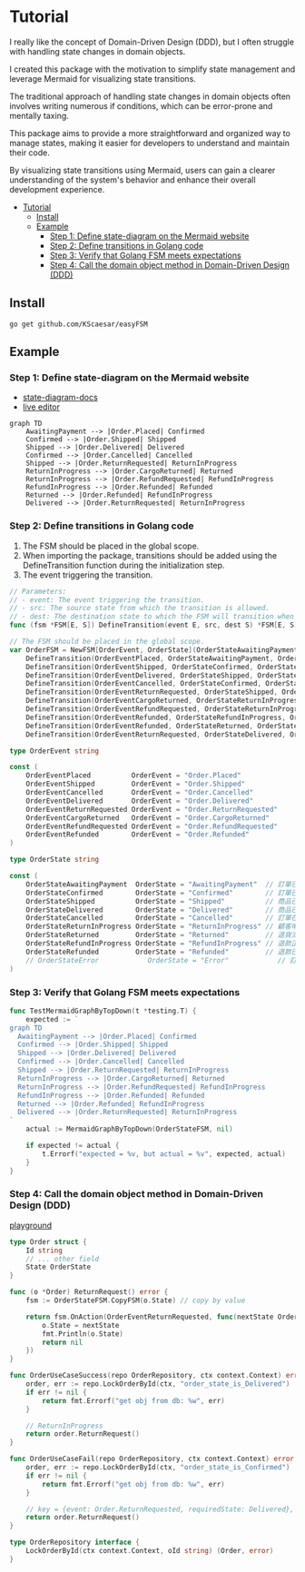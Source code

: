 # Tutorial

I really like the concept of Domain-Driven Design (DDD), but I often struggle with handling state changes in domain objects.  

I created this package with the motivation to simplify state management and leverage Mermaid for visualizing state transitions.  

The traditional approach of handling state changes in domain objects often involves writing numerous if conditions, which can be error-prone and mentally taxing.  

This package aims to provide a more straightforward and organized way to manage states, making it easier for developers to understand and maintain their code.  

By visualizing state transitions using Mermaid, users can gain a clearer understanding of the system's behavior and enhance their overall development experience.  

- [Tutorial](#tutorial)
	- [Install](#install)
	- [Example](#example)
		- [Step 1: Define state-diagram on the Mermaid website](#step-1-define-state-diagram-on-the-mermaid-website)
		- [Step 2: Define transitions in Golang code](#step-2-define-transitions-in-golang-code)
		- [Step 3: Verify that Golang FSM meets expectations](#step-3-verify-that-golang-fsm-meets-expectations)
		- [Step 4: Call the domain object method in Domain-Driven Design (DDD)](#step-4-call-the-domain-object-method-in-domain-driven-design-ddd)

## Install

```shell
go get github.com/KScaesar/easyFSM
```

## Example

### Step 1: Define state-diagram on the Mermaid website

- [state-diagram-docs](https://github.com/mermaid-js/mermaid#state-diagram-docs---live-editor)  
- [live editor](https://mermaid.live/edit)  

```mermaid
graph TD
    AwaitingPayment --> |Order.Placed| Confirmed
    Confirmed --> |Order.Shipped| Shipped
    Shipped --> |Order.Delivered| Delivered
    Confirmed --> |Order.Cancelled| Cancelled
    Shipped --> |Order.ReturnRequested| ReturnInProgress
    ReturnInProgress --> |Order.CargoReturned| Returned
    ReturnInProgress --> |Order.RefundRequested| RefundInProgress
    RefundInProgress --> |Order.Refunded| Refunded
    Returned --> |Order.Refunded| RefundInProgress
    Delivered --> |Order.ReturnRequested| ReturnInProgress
```

### Step 2: Define transitions in Golang code

1. The FSM should be placed in the global scope.
2. When importing the package, transitions should be added using the DefineTransition function during the initialization step.
3. The event triggering the transition.

```go
// Parameters:
// - event: The event triggering the transition.
// - src: The source state from which the transition is allowed.
// - dest: The destination state to which the FSM will transition when the event occurs in the source state.
func (fsm *FSM[E, S]) DefineTransition(event E, src, dest S) *FSM[E, S]
```

```go
// The FSM should be placed in the global scope.
var OrderFSM = NewFSM[OrderEvent, OrderState](OrderStateAwaitingPayment).
	DefineTransition(OrderEventPlaced, OrderStateAwaitingPayment, OrderStateConfirmed).
	DefineTransition(OrderEventShipped, OrderStateConfirmed, OrderStateShipped).
	DefineTransition(OrderEventDelivered, OrderStateShipped, OrderStateDelivered).
	DefineTransition(OrderEventCancelled, OrderStateConfirmed, OrderStateCancelled).
	DefineTransition(OrderEventReturnRequested, OrderStateShipped, OrderStateReturnInProgress).
	DefineTransition(OrderEventCargoReturned, OrderStateReturnInProgress, OrderStateReturned).
	DefineTransition(OrderEventRefundRequested, OrderStateReturnInProgress, OrderStateRefundInProgress).
	DefineTransition(OrderEventRefunded, OrderStateRefundInProgress, OrderStateRefunded).
	DefineTransition(OrderEventRefunded, OrderStateReturned, OrderStateRefundInProgress).
	DefineTransition(OrderEventReturnRequested, OrderStateDelivered, OrderStateReturnInProgress)

type OrderEvent string

const (
	OrderEventPlaced          OrderEvent = "Order.Placed"
	OrderEventShipped         OrderEvent = "Order.Shipped"
	OrderEventCancelled       OrderEvent = "Order.Cancelled"
	OrderEventDelivered       OrderEvent = "Order.Delivered"
	OrderEventReturnRequested OrderEvent = "Order.ReturnRequested"
	OrderEventCargoReturned   OrderEvent = "Order.CargoReturned"
	OrderEventRefundRequested OrderEvent = "Order.RefundRequested"
	OrderEventRefunded        OrderEvent = "Order.Refunded"
)

type OrderState string

const (
	OrderStateAwaitingPayment  OrderState = "AwaitingPayment"  // 訂單已建立，但尚未收到付款
	OrderStateConfirmed        OrderState = "Confirmed"        // 訂單已經確認，支付和庫存等相關事宜已完成，等待商品出貨
	OrderStateShipped          OrderState = "Shipped"          // 商品已經發貨，正在運送途中
	OrderStateDelivered        OrderState = "Delivered"        // 商品已經成功送達到顧客手中，交易完成
	OrderStateCancelled        OrderState = "Cancelled"        // 訂單在處理過程中被取消，交易不會繼續進行
	OrderStateReturnInProgress OrderState = "ReturnInProgress" // 顧客申請退貨，退貨正在處理中
	OrderStateReturned         OrderState = "Returned"         // 退貨流程已完成，商品已經退回並接收
	OrderStateRefundInProgress OrderState = "RefundInProgress" // 退款正在處理中，將退還付款給顧客
	OrderStateRefunded         OrderState = "Refunded"         // 退款已經完成，付款已退還給顧客
	// OrderStateError            OrderState = "Error"            // 訂單面臨付款錯誤、庫存問題或其他技術問題
)
```

### Step 3: Verify that Golang FSM meets expectations

```go
func TestMermaidGraphByTopDown(t *testing.T) {
	expected := `
graph TD
  AwaitingPayment --> |Order.Placed| Confirmed
  Confirmed --> |Order.Shipped| Shipped
  Shipped --> |Order.Delivered| Delivered
  Confirmed --> |Order.Cancelled| Cancelled
  Shipped --> |Order.ReturnRequested| ReturnInProgress
  ReturnInProgress --> |Order.CargoReturned| Returned
  ReturnInProgress --> |Order.RefundRequested| RefundInProgress
  RefundInProgress --> |Order.Refunded| Refunded
  Returned --> |Order.Refunded| RefundInProgress
  Delivered --> |Order.ReturnRequested| ReturnInProgress
`
	actual := MermaidGraphByTopDown(OrderStateFSM, nil)

	if expected != actual {
		t.Errorf("expected = %v, but actual = %v", expected, actual)
	}
}
```

### Step 4: Call the domain object method in Domain-Driven Design (DDD)

[playground](https://go.dev/play/p/WJVVyZNRnTF)

```go
type Order struct {
	Id string
	// ... other field
	State OrderState
}

func (o *Order) ReturnRequest() error {
	fsm := OrderStateFSM.CopyFSM(o.State) // copy by value

	return fsm.OnAction(OrderEventReturnRequested, func(nextState OrderState) error {
		o.State = nextState
		fmt.Println(o.State)
		return nil
	})
}

func OrderUseCaseSuccess(repo OrderRepository, ctx context.Context) error {
	order, err := repo.LockOrderById(ctx, "order_state_is_Delivered")
	if err != nil {
		return fmt.Errorf("get obj from db: %w", err)
	}

	// ReturnInProgress
	return order.ReturnRequest()
}

func OrderUseCaseFail(repo OrderRepository, ctx context.Context) error {
	order, err := repo.LockOrderById(ctx, "order_state_is_Confirmed")
	if err != nil {
		return fmt.Errorf("get obj from db: %w", err)
	}

	// key = {event: Order.ReturnRequested, requiredState: Delivered}, but currentState = Confirmed: state not match
	return order.ReturnRequest()
}

type OrderRepository interface {
	LockOrderById(ctx context.Context, oId string) (Order, error)
}
```
